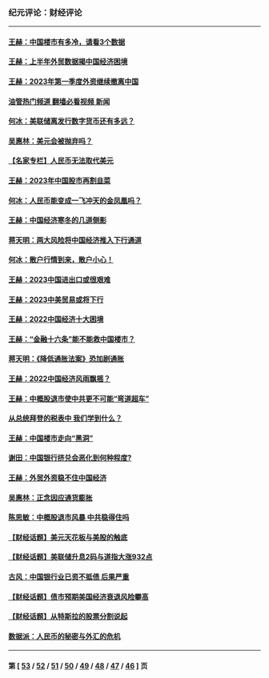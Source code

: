 ### 纪元评论：财经评论
---
#### [王赫：中国楼市有多冷，请看3个数据](../../pages/nsc1026/n14046129.md?08170330) 
#### [王赫：上半年外贸数据揭中国经济困境](../../pages/nsc1026/n14034198.md?08170330) 
#### [王赫：2023年第一季度外资继续撤离中国](../../pages/nsc1026/n13988870.md?08170330) 
#### [油管热门频道 翻墙必看视频 新闻](ok?08170330)
#### [何冰：美联储离发行数字货币还有多远？](../../pages/nsc1026/n13986109.md?08170330) 
#### [吴惠林：美元会被抛弃吗？](../../pages/nsc1026/n13984087.md?08170330) 
#### [【名家专栏】人民币无法取代美元](../../pages/nsc1026/n13974270.md?08170330) 
#### [王赫：2023年中国股市再割韭菜](../../pages/nsc1026/n13965334.md?08170330) 
#### [何冰：人民币能变成一飞冲天的金凤凰吗？](../../pages/nsc1026/n13964999.md?08170330) 
#### [王赫：中国经济寒冬的几道侧影](../../pages/nsc1026/n13932953.md?08170330) 
#### [蒋天明：两大风险将中国经济推入下行通道](../../pages/nsc1026/n13929820.md?08170330) 
#### [何冰：散户行情到来，散户小心！](../../pages/nsc1026/n13928308.md?08170330) 
#### [王赫：2023中国进出口或很艰难](../../pages/nsc1026/n13911515.md?08170330) 
#### [王赫：2023中美贸易或将下行](../../pages/nsc1026/n13899005.md?08170330) 
#### [王赫：2022中国经济十大困境](../../pages/nsc1026/n13883766.md?08170330) 
#### [王赫：“金融十六条”能不能救中国楼市？](../../pages/nsc1026/n13868431.md?08170330) 
#### [蒋天明：《降低通胀法案》恐加剧通胀](../../pages/nsc1026/n13806996.md?08170330) 
#### [王赫：2022中国经济风雨飘摇？](../../pages/nsc1026/n13803207.md?08170330) 
#### [王赫：中概股退市使中共更不可能“弯道超车”](../../pages/nsc1026/n13802858.md?08170330) 
#### [从总统拜登的税表中 我们学到什么？](../../pages/nsc1026/n13773081.md?08170330) 
#### [王赫：中国楼市走向“黑洞”](../../pages/nsc1026/n13770647.md?08170330) 
#### [谢田：中国银行挤兑会恶化到何种程度?](../../pages/nsc1026/n13766965.md?08170330) 
#### [王赫：外贸外资稳不住中国经济](../../pages/nsc1026/n13753933.md?08170330) 
#### [吴惠林：正念因应通货膨胀](../../pages/nsc1026/n13750350.md?08170330) 
#### [陈思敏：中概股退市风暴 中共稳得住吗](../../pages/nsc1026/n13738978.md?08170330) 
#### [【财经话题】美元天花板与美股的触底](../../pages/nsc1026/n13736495.md?08170330) 
#### [【财经话题】美联储升息2码与道指大涨932点](../../pages/nsc1026/n13727377.md?08170330) 
#### [古风：中国银行业已资不抵债 后果严重](../../pages/nsc1026/n13726111.md?08170330) 
#### [【财经话题】债市预期美国经济衰退风险攀高](../../pages/nsc1026/n13698043.md?08170330) 
#### [【财经话题】从特斯拉的股票分割说起](../../pages/nsc1026/n13679733.md?08170330) 
#### [数据派：人民币的秘密与外汇的危机](../../pages/nsc1026/n13667092.md?08170330) 

---
#### 第 [ [53](./53.md?08170330) / [52](./52.md?08170330) / [51](./51.md?08170330) / [50](./50.md?08170330) / [49](./49.md?08170330) / [48](./48.md?08170330) / [47](./47.md?08170330) / [46](./46.md?08170330) ] 页
